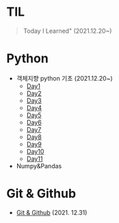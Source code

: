 # TIL
>Today I Learned" (2021.12.20~)
# Python
* 객체지향 python 기초 (2021.12.20~)
  * [Day1]()
  * [Day2]()
  * [Day3]()
  * [Day4]()
  * [Day5]()
  * [Day6]()
  * [Day7]()
  * [Day8]()
  * [Day9]()
  * [Day10]()
  * [Day11]()
* Numpy&Pandas

     

# Git & Github
* [Git & Github](https://github.com/JohnKim3013/TIL/tree/master/Git%26Github%ED%8A%B9%EA%B0%95) (2021. 12.31)
  
